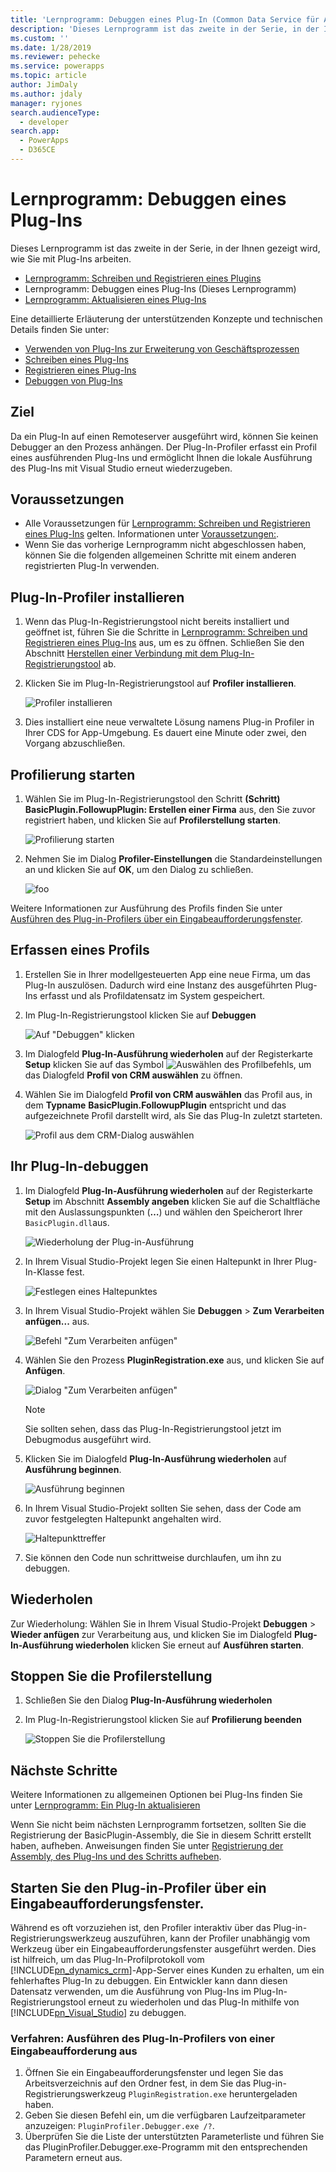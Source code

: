 ```yaml
---
title: 'Lernprogramm: Debuggen eines Plug-In (Common Data Service für Apps) | MicrosoftDocs'
description: 'Dieses Lernprogramm ist das zweite in der Serie, in der Ihnen gezeigt wird, wie Sie mit Plug-Ins arbeiten. '
ms.custom: ''
ms.date: 1/28/2019
ms.reviewer: pehecke
ms.service: powerapps
ms.topic: article
author: JimDaly
ms.author: jdaly
manager: ryjones
search.audienceType:
  - developer
search.app:
  - PowerApps
  - D365CE
---
```

# <a name="tutorial-debug-a-plug-in"></a>Lernprogramm: Debuggen eines Plug-Ins

Dieses Lernprogramm ist das zweite in der Serie, in der Ihnen gezeigt wird, wie Sie mit Plug-Ins arbeiten. 

- [Lernprogramm: Schreiben und Registrieren eines Plugins](tutorial-write-plug-in.md)
- Lernprogramm: Debuggen eines Plug-Ins (Dieses Lernprogramm)
- [Lernprogramm: Aktualisieren eines Plug-Ins](tutorial-update-plug-in.md)

Eine detaillierte Erläuterung der unterstützenden Konzepte und technischen Details finden Sie unter:

- [Verwenden von Plug-Ins zur Erweiterung von Geschäftsprozessen](plug-ins.md)
- [Schreiben eines Plug-Ins](write-plug-in.md)
- [Registrieren eines Plug-Ins](register-plug-in.md)
- [Debuggen von Plug-Ins](debug-plug-in.md)


## <a name="goal"></a>Ziel

Da ein Plug-In auf einen Remoteserver ausgeführt wird, können Sie keinen Debugger an den Prozess anhängen. Der Plug-In-Profiler erfasst ein Profil eines ausführenden Plug-Ins und ermöglicht Ihnen die lokale Ausführung des Plug-Ins mit Visual Studio erneut wiederzugeben.



## <a name="prerequisites"></a>Voraussetzungen

- Alle Voraussetzungen für [Lernprogramm: Schreiben und Registrieren eines Plug-Ins](tutorial-write-plug-in.md) gelten. Informationen unter [Voraussetzungen:](tutorial-write-plug-in.md#prerequisites).
- Wenn Sie das vorherige Lernprogramm nicht abgeschlossen haben, können Sie die folgenden allgemeinen Schritte mit einem anderen registrierten Plug-In verwenden.

## <a name="install-plug-in-profiler"></a>Plug-In-Profiler installieren

1. Wenn das Plug-In-Registrierungstool nicht bereits installiert und geöffnet ist, führen Sie die Schritte in [Lernprogramm: Schreiben und Registrieren eines Plug-Ins](tutorial-write-plug-in.md) aus, um es zu öffnen. Schließen Sie den Abschnitt [Herstellen einer Verbindung mit dem Plug-In-Registrierungstool](tutorial-write-plug-in.md#connect-using-the-plug-in-registration-tool) ab.
1. Klicken Sie im Plug-In-Registrierungstool auf **Profiler installieren**.

    ![Profiler installieren](media/tutorial-debug-plug-in-install-profiler.md.png)

1. Dies installiert eine neue verwaltete Lösung namens Plug-in Profiler in Ihrer CDS for App-Umgebung. Es dauert eine Minute oder zwei, den Vorgang abzuschließen.

## <a name="start-profiling"></a>Profilierung starten

1. Wählen Sie im Plug-In-Registrierungstool den Schritt **(Schritt) BasicPlugin.FollowupPlugin: Erstellen einer Firma** aus, den Sie zuvor registriert haben, und klicken Sie auf **Profilerstellung starten**.

    ![Profilierung starten](media/tutorial-debug-plug-in-start-profiling.png)

1. Nehmen Sie im Dialog **Profiler-Einstellungen** die Standardeinstellungen an und klicken Sie auf **OK**, um den Dialog zu schließen.

    ![foo](media/tutorial-debug-plug-in-profiler-settings.png)


Weitere Informationen zur Ausführung des Profils finden Sie unter [Ausführen des Plug-in-Profilers über ein Eingabeaufforderungsfenster](#run-profiler-standalone).

## <a name="capture-a-profile"></a>Erfassen eines Profils

1. Erstellen Sie in Ihrer modellgesteuerten App eine neue Firma, um das Plug-In auszulösen. Dadurch wird eine Instanz des ausgeführten Plug-Ins erfasst und als Profildatensatz im System gespeichert.
1. Im Plug-In-Registrierungstool klicken Sie auf **Debuggen**

    ![Auf "Debuggen" klicken](media/tutorial-debug-plug-in-capture-profile-debug.png)

1. Im Dialogfeld **Plug-In-Ausführung wiederholen** auf der Registerkarte **Setup** klicken Sie auf das Symbol ![Auswählen des Profilbefehls](media/tutorial-debug-plug-in-select-profile-command.png), um das Dialogfeld **Profil von CRM auswählen** zu öffnen.
1. Wählen Sie im Dialogfeld **Profil von CRM auswählen** das Profil aus, in dem **Typname** **BasicPlugin.FollowupPlugin** entspricht und das aufgezeichnete Profil darstellt wird, als Sie das Plug-In zuletzt starteten.

    ![Profil aus dem CRM-Dialog auswählen](media/tutorial-debug-plug-in-select-profile-dialog.png)

## <a name="debug-your-plug-in"></a>Ihr Plug-In-debuggen

1. Im Dialogfeld **Plug-In-Ausführung wiederholen** auf der Registerkarte **Setup** im Abschnitt **Assembly angeben** klicken Sie auf die Schaltfläche mit den Auslassungspunkten (**…**) und wählen den Speicherort Ihrer `BasicPlugin.dll`aus.

    ![Wiederholung der Plug-in-Ausführung](media/tutorial-debug-plug-in-replay-plug-in-execution.png)

1. In Ihrem Visual Studio-Projekt legen Sie einen Haltepunkt in Ihrer Plug-In-Klasse fest.

    ![Festlegen eines Haltepunktes](media/tutorial-debug-plug-in-set-break-point.png)

1. In Ihrem Visual Studio-Projekt wählen Sie **Debuggen** > **Zum Verarbeiten anfügen...** aus.

    ![Befehl "Zum Verarbeiten anfügen"](media/tutorial-debug-plug-in-attach-to-process.png)

1. Wählen Sie den Prozess **PluginRegistration.exe** aus, und klicken Sie auf **Anfügen**.

    ![Dialog "Zum Verarbeiten anfügen"](media/tutorial-debug-plug-in-attach-to-process-dialog.png)

    > [!NOTE]
    > Sie sollten sehen, dass das Plug-In-Registrierungstool jetzt im Debugmodus ausgeführt wird.

1. Klicken Sie im Dialogfeld **Plug-In-Ausführung wiederholen** auf **Ausführung beginnen**.

    ![Ausführung beginnen](media/tutorial-debug-plug-in-replay-plug-in-execution-debug.png)

1. In Ihrem Visual Studio-Projekt sollten Sie sehen, dass der Code am zuvor festgelegten Haltepunkt angehalten wird. 

    ![Haltepunkttreffer](media/tutorial-debug-plug-in-breakpoint-hit.png)

1. Sie können den Code nun schrittweise durchlaufen, um ihn zu debuggen.


## <a name="repeat"></a>Wiederholen

Zur Wiederholung: Wählen Sie in Ihrem Visual Studio-Projekt **Debuggen** > **Wieder anfügen** zur Verarbeitung aus, und klicken Sie im Dialogfeld **Plug-In-Ausführung wiederholen** klicken Sie erneut auf **Ausführen starten**.

## <a name="stop-profiling"></a>Stoppen Sie die Profilerstellung

1. Schließen Sie den Dialog **Plug-In-Ausführung wiederholen**
1. Im Plug-In-Registrierungstool klicken Sie auf **Profilierung beenden**

    ![Stoppen Sie die Profilerstellung](media/tutorial-debug-plug-in-stop-profiling.png)

## <a name="next-steps"></a>Nächste Schritte

Weitere Informationen zu allgemeinen Optionen bei Plug-Ins finden Sie unter [Lernprogramm: Ein Plug-In aktualisieren](tutorial-update-plug-in.md)

Wenn Sie nicht beim nächsten Lernprogramm fortsetzen, sollten Sie die Registrierung der BasicPlugin-Assembly, die Sie in diesem Schritt erstellt haben, aufheben. Anweisungen finden Sie unter [Registrierung der Assembly, des Plug-Ins und des Schritts aufheben](tutorial-update-plug-in.md#unregister-assembly-plug-in-and-step).

<a name="run-profiler-standalone"></a>

## <a name="run-the-plug-in-profiler-from-a-command-prompt-window"></a>Starten Sie den Plug-in-Profiler über ein Eingabeaufforderungsfenster.

 Während es oft vorzuziehen ist, den Profiler interaktiv über das Plug-in-Registrierungswerkzeug auszuführen, kann der Profiler unabhängig vom Werkzeug über ein Eingabeaufforderungsfenster ausgeführt werden. Dies ist hilfreich, um das Plug-In-Profilprotokoll vom [!INCLUDE[pn_dynamics_crm](../../includes/pn-dynamics-crm.md)]-App-Server eines Kunden zu erhalten, um ein fehlerhaftes Plug-In zu debuggen. Ein Entwickler kann dann diesen Datensatz verwenden, um die Ausführung von Plug-Ins im Plug-In-Registrierungstool erneut zu wiederholen und das Plug-In mithilfe von [!INCLUDE[pn_Visual_Studio](../../includes/pn-visual-studio.md)] zu debuggen.

### <a name="procedure-run-the-plug-in-profiler-from-a-command-prompt"></a>Verfahren: Ausführen des Plug-In-Profilers von einer Eingabeaufforderung aus

1. Öffnen Sie ein Eingabeaufforderungsfenster und legen Sie das Arbeitsverzeichnis auf den Ordner fest, in dem Sie das Plug-in-Registrierungswerkzeug `PluginRegistration.exe` heruntergeladen haben.
2. Geben Sie diesen Befehl ein, um die verfügbaren Laufzeitparameter anzuzeigen: `PluginProfiler.Debugger.exe /?`.  
3. Überprüfen Sie die Liste der unterstützten Parameterliste und führen Sie das PluginProfiler.Debugger.exe-Programm mit den entsprechenden Parametern erneut aus. 